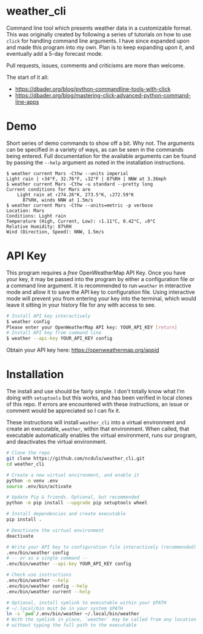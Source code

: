 # weather_cli
Command line tool which presents weather data in a customizable format. This
was originally created by following a series of tutorials on how to use `click`
for handling command line arguments. I have since expanded upon and made this
program into my own. Plan is to keep expanding upon it, and eventually add
a 5-day forecast mode.

Pull requests, issues, comments and criticisms are more than welcome.

The start of it all:
  - https://dbader.org/blog/python-commandline-tools-with-click
  - https://dbader.org/blog/mastering-click-advanced-python-command-line-apps

# Demo
Short series of demo commands to show off a bit. Why not. The arguments can be specified in a variety of ways, as can be seen in the commands being entered. Full documentation for the available arguments can be found by passing the `--help` argument as noted in the installation instructions.
```
$ weather current Mars -Cthw --units imperial
Light rain | ↑34°F, 32.76°F, ↓32°F | 87%RH | NNW at 3.36mph
$ weather current Mars -Cthw -u standard --pretty long
Current conditions for Mars are
    Light rain at ↑274.26°K, 273.5°K, ↓272.59°K
      87%RH, winds NNW at 1.5m/s
$ weather current Mars -Cthw --units=metric -p verbose
Location: Mars
Conditions: Light rain
Temperature (High, Current, Low): ↑1.11°C, 0.42°C, ↓0°C
Relative Humidity: 87%RH
Wind (Direction, Speed): NNW, 1.5m/s
```

# API Key
This program requires a *free* OpenWeatherMap API Key. Once you have your key,
it may be passed into the program by either a configuration file or a command
line argument. It is recommended to run `weather` in interactive mode and allow
it to save the API key to configuration file. Using interactive mode will prevent
you from entering your key into the terminal, which would leave it sitting in
your history file for any with access to see.

```bash
# Install API key interactively
$ weather config
Please enter your OpenWeatherMap API key: YOUR_API_KEY [return]
# Install API key from command line
$ weather --api-key YOUR_API_KEY config
```
Obtain your API key here: https://openweathermap.org/appid

# Installation
The install and use should be fairly simple. I don't totally know what I'm
doing with `setuptools` but this works, and has been verified in local clones
of this repo. If errors are encountered with these instructions, an issue or
comment would be appreciated so I can fix it.

These instructions will install `weather_cli` into a virtual environment and
create an executable, `weather`, within that environment. When called, that
executable automatically enables the virtual environment, runs our program,
and deactivates the virtual environment.

```bash
# Clone the repo
git clone https://github.com/ncdulo/weather_cli.git
cd weather_cli

# Create a new virtual environment, and enable it
python -m venv .env
source .env/bin/activate

# Update Pip & friends. Optional, but recommended
python -m pip install --upgrade pip setuptools wheel

# Install dependencies and create executable
pip install .

# Deactivate the virtual environment
deactivate

# Write your API key to configuration file interactively (recommended)
.env/bin/weather config
# -- or as a single command --
.env/bin/weather --api-key YOUR_API_KEY config

# Check use instructions
.env/bin/weather --help
.env/bin/weather config --help
.env/bin/weather current --help

# Optional, install symlink to executable within your $PATH
# ~/.local/bin must be in your system $PATH
ln -s `pwd`/.env/bin/weather ~/.local/bin/weather
# With the symlink in place, `weather` may be called from any location
# without typing the full path to the executable
```
